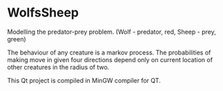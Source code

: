 # WolfsSheep

Modelling the predator-prey problem. (Wolf - predator, red, Sheep - prey, green)

The behaviour of any creature is a markov process. The probabilities of making move in given four directions depend only on current location of other creatures in the radius of two.

This Qt project is compiled in MinGW compiler for QT. 
